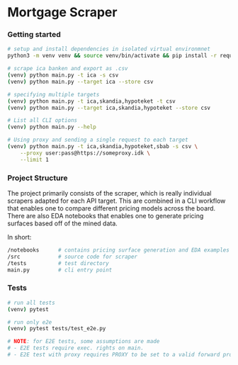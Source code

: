 # Mortgage Scraper

### Getting started

```bash
# setup and install dependencies in isolated virtual environmnet
python3 -m venv venv && source venv/bin/activate && pip install -r requirements.txt

# scrape ica banken and export as .csv
(venv) python main.py -t ica -s csv
(venv) python main.py --target ica --store csv

# specifying multiple targets
(venv) python main.py -t ica,skandia,hypoteket -t csv
(venv) python main.py --target ica,skandia,hypoteket --store csv

# List all CLI options
(venv) python main.py --help

# Using proxy and sending a single request to each target
(venv) python main.py -t ica,skandia,hypoteket,sbab -s csv \
    --proxy user:pass@https://someproxy.idk \
    --limit 1
```

### Project Structure

The project primarily consists of the scraper, which is really individual scrapers adapted for each API target. This are combined in a CLI workflow that enables one to compare different pricing models across the board. There are also EDA notebooks that enables one to generate pricing surfaces based off of the mined data.

In short:

```bash
/notebooks      # contains pricing surface generation and EDA examples
/src            # source code for scraper
/tests          # test directory
main.py         # cli entry point
```

### Tests

```bash
# run all tests
(venv) pytest

# run only e2e
(venv) pytest tests/test_e2e.py

# NOTE: for E2E tests, some assumptions are made
# - E2E tests require exec. rights on main.
# - E2E test with proxy requires PROXY to be set to a valid forward proxy
```
